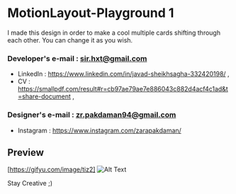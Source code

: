 # MotionLayout-Playground 1

I made this design in order to make a cool multiple cards shifting through each other. You can change it as you wish.


   ### **Developer's e-mail : sir.hxt@gmail.com** 
   - LinkedIn : https://www.linkedin.com/in/javad-sheikhsagha-332420198/ ,
   - CV :  https://smallpdf.com/result#r=cb97ae79ae7e886043c882d4acf4c1ad&t=share-document ,
    
   ### **Designer's e-mail : zr.pakdaman94@gmail.com** 
   - Instagram : https://www.instagram.com/zarapakdaman/

## Preview
[https://gifyu.com/image/tiz2]
![Alt Text](https://github.com/JavadSheikhsagha/MotionLayout-Playground1/blob/main/20210422_143747.gif)


Stay Creative ;)

